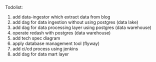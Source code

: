 Todolist:
1. add data-ingestor which extract data from blog
2. add dag for data ingestion without using postgres (data lake)
3. add dag for data processing layer using postgres (data warehouse)
4. operate redash with postgres (data warehouse)
5. add tech spec diagram
6. apply database management tool (flyway)
7. add ci/cd process using jenkins
8. add dag for data mart layer
